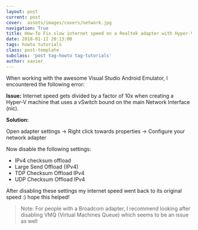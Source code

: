 ```yaml
---
layout: post
current: post
cover:  assets/images/covers/network.jpg
navigation: True
title: How-To Fix slow internet speed on a Realtek adapter with Hyper-V machines
date: 2018-01-12 20:13:00
tags: howto tutorials
class: post-template
subclass: 'post tag-howto tag-tutorials'
author: xavier
---
```


When working with the awesome Visual Studio Android Emulator, I encountered the following error:

**Issue:** Internet speed gets divided by a factor of 10x when creating a Hyper-V machine that uses a vSwitch bound on the main Network Interface (nic).

**Solution:**

Open adapter settings -> Right click towards properties -> Configure your network adapter

Now disable the following settings:

* IPv4 checksum offload
* Large Send Offload (IPv4)
* TDP Checksum Offload IPv4
* UDP Checksum Offload IPv4

After disabling these settings my internet speed went back to its original speed :) hope this helped!

> Note: For people with a Broadcom adapter, I recommend looking after disabling VMQ (Virtual Machines Queue) which seems to be an issue as well

